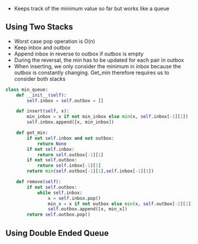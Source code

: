 ---
---
- Keeps track of the minimum value so far but works like a queue

## Using Two Stacks 
- Worst case pop operation is O(n)
- Keep inbox and outbox
- Append inbox in reverse to outbox if outbox is empty
- During the reversal, the min has to be updated for each pair in outbox
- When inserting, we only consider the minimum in inbox because the outbox is constantly changing. Get_min therefore requires us to consider both stacks


```python
class min_queue:
	def __init__(self):
		self.inbox = self.outbox = []

	def insert(self, x):
		min_inbox = x if not min_inbox else min(x, self.inbox[-1][1])
		self.inbox.append([x, min_inbox])

	def get_min:
		if not self.inbox and not outbox:
			return None
		if not self.inbox:
			return self.outbox[-1][1]
		if not self.outbox:
			return self.inbox[-1][1]
		return min(self.outbox[-1][1],self.inbox[-1][1])

	def remove(self):
		if not self.outbox:
			while self.inbox:
				x = self.inbox.pop()
				min_x = x if not outbox else min(x, self.outbox[-1][1])
				self.outbox.append([x, min_x])
		return self.outbox.pop()
```


## Using Double Ended Queue